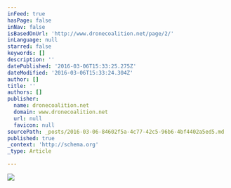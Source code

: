 ```yaml
---
inFeed: true
hasPage: false
inNav: false
isBasedOnUrl: 'http://www.dronecoalition.net/page/2/'
inLanguage: null
starred: false
keywords: []
description: ''
datePublished: '2016-03-06T15:33:25.275Z'
dateModified: '2016-03-06T15:33:24.304Z'
author: []
title: ''
authors: []
publisher:
  name: dronecoalition.net
  domain: www.dronecoalition.net
  url: null
  favicon: null
sourcePath: _posts/2016-03-06-84602f5a-4c77-42c5-96b6-4bf4402a5ed5.md
published: true
_context: 'http://schema.org'
_type: Article

---
```

![](http://www.dronecoalition.net/jfoster/files/2015/11/ShowCover.aspx_-683x1024.jpeg)